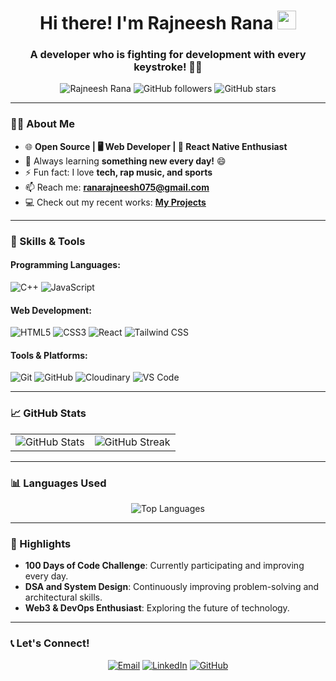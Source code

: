 <h1 align="center">Hi there! I'm Rajneesh Rana <img src="https://emojis.slackmojis.com/emojis/images/1536351075/4594/blob-wave.gif" width="30" height="30px"/></h1>
<h3 align="center">A developer who is fighting for development with every keystroke! 🦾✨</h3>

<p align="center">
  <img src="https://komarev.com/ghpvc/?username=rajneeshrana0&label=Profile%20views&color=0e75b6&style=flat" alt="Rajneesh Rana" />
  <img alt="GitHub followers" src="https://img.shields.io/github/followers/rajneeshrana0?style=social">
  <img alt="GitHub stars" src="https://img.shields.io/github/stars/rajneeshrana0?style=social">
</p>

---

### 👨‍💻 About Me
- 🌐 **Open Source | 🖥️ Web Developer | 📱 React Native Enthusiast**  
- 🌱 Always learning **something new every day!** 😄  
- ⚡ Fun fact: I love **tech, rap music, and sports**  
- 📫 Reach me: **[ranarajneesh075@gmail.com](mailto:ranarajneesh075@gmail.com)**  
- 💻 Check out my recent works: **[My Projects](https://github.com/rajneeshrana0?tab=repositories)**  

---

### 🚀 Skills & Tools
#### Programming Languages:
![C++](https://img.shields.io/badge/-C++-00599C?logo=c%2B%2B&logoColor=white&style=flat-square)
![JavaScript](https://img.shields.io/badge/-JavaScript-F7DF1E?logo=javascript&logoColor=black&style=flat-square)

#### Web Development:
![HTML5](https://img.shields.io/badge/-HTML5-E34F26?logo=html5&logoColor=white&style=flat-square)
![CSS3](https://img.shields.io/badge/-CSS3-1572B6?logo=css3&logoColor=white&style=flat-square)
![React](https://img.shields.io/badge/-React-61DAFB?logo=react&logoColor=black&style=flat-square)
![Tailwind CSS](https://img.shields.io/badge/-Tailwind_CSS-38B2AC?logo=tailwind-css&logoColor=white&style=flat-square)

#### Tools & Platforms:
![Git](https://img.shields.io/badge/-Git-F05032?logo=git&logoColor=white&style=flat-square)
![GitHub](https://img.shields.io/badge/-GitHub-181717?logo=github&logoColor=white&style=flat-square)
![Cloudinary](https://img.shields.io/badge/-Cloudinary-3448C5?logo=cloudinary&logoColor=white&style=flat-square)
![VS Code](https://img.shields.io/badge/-Visual%20Studio%20Code-0078D4?logo=visual-studio-code&logoColor=white&style=flat-square)

---

### 📈 GitHub Stats
<table>
  <tr>
    <td><img src="https://github-readme-stats.vercel.app/api?username=rajneeshrana0&show_icons=true&theme=radical&hide_border=true" alt="GitHub Stats" /></td>
    <td><img src="https://github-readme-streak-stats.herokuapp.com?user=rajneeshrana0&theme=radical&hide_border=true" alt="GitHub Streak" /></td>
  </tr>
</table>

---

### 📊 Languages Used
<p align="center">
  <img src="https://github-readme-stats.vercel.app/api/top-langs/?username=rajneeshrana0&layout=compact&theme=radical&hide_border=true" alt="Top Languages" />
</p>

---

### 🌟 Highlights
- **100 Days of Code Challenge**: Currently participating and improving every day.  
- **DSA and System Design**: Continuously improving problem-solving and architectural skills.  
- **Web3 & DevOps Enthusiast**: Exploring the future of technology.  

---

### 📞 Let's Connect!
<p align="center">
  <a href="mailto:ranarajneesh075@gmail.com"><img alt="Email" src="https://img.shields.io/badge/Email-D14836?logo=gmail&logoColor=white&style=flat-square"></a>
  <a href="https://www.linkedin.com/in/rajneeshrana0/"><img alt="LinkedIn" src="https://img.shields.io/badge/LinkedIn-0A66C2?logo=linkedin&logoColor=white&style=flat-square"></a>
  <a href="https://github.com/rajneeshrana0"><img alt="GitHub" src="https://img.shields.io/badge/GitHub-181717?logo=github&logoColor=white&style=flat-square"></a>
</p>
